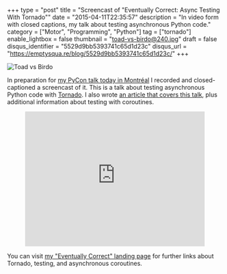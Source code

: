 +++
type = "post"
title = "Screencast of \"Eventually Correct: Async Testing With Tornado\""
date = "2015-04-11T22:35:57"
description = "In video form with closed captions, my talk about testing asynchronous Python code."
category = ["Motor", "Programming", "Python"]
tag = ["tornado"]
enable_lightbox = false
thumbnail = "toad-vs-birdo@240.jpg"
draft = false
disqus_identifier = "5529d9bb5393741c65d1d23c"
disqus_url = "https://emptysqua.re/blog/5529d9bb5393741c65d1d23c/"
+++

<p><img style="display:block; margin-left:auto; margin-right:auto;" src="toad-vs-birdo.jpg" alt="Toad vs Birdo" title="Toad vs Birdo" /></p>
<p>In preparation for <a href="https://us.pycon.org/2015/schedule/presentation/404/">my PyCon talk today in Montr&eacute;al</a> I recorded and closed-captioned a screencast of it. This is a talk about testing asynchronous Python code with <a href="http://www.tornadoweb.org/">Tornado</a>. I also wrote <a href="/blog/eventually-correct-async-testing-tornado/">an article that covers this talk</a>, plus additional information about testing with coroutines.</p>
<div style="text-align: center">
<iframe width="420" height="315" src="https://www.youtube.com/embed/peeTRU7cg6Q?rel=0" frameborder="0" allowfullscreen></iframe>
</div>

<p>You can visit <a href="/blog/eventually-correct-links/">my "Eventually Correct" landing page</a> for further links about Tornado, testing, and asynchronous coroutines.</p>
